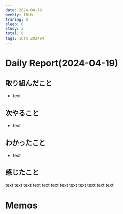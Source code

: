 ```yaml
---
date: 2024-04-19
weekly: 16th
traning: 0
sleep: 0
study: 3
total: 0
tags: 16th 202404 
---
```

# Daily Report(2024-04-19)
## 取り組んだこと
- text
## 次やること
- text
## わかったこと
- text
## 感じたこと
text text text text text text text text text text text text
# Memos